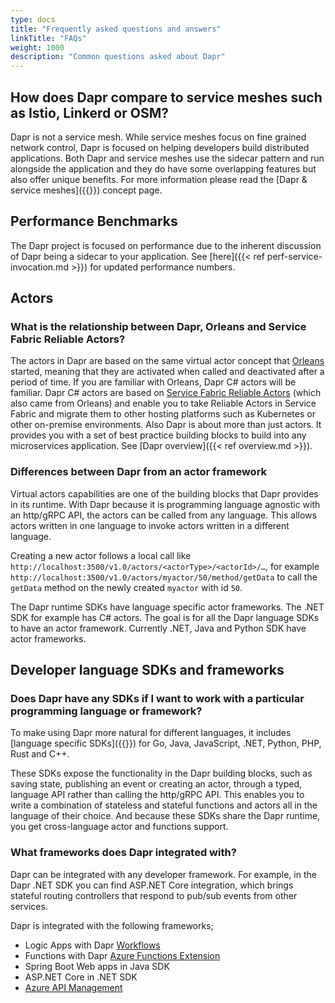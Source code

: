 ```yaml
---
type: docs
title: "Frequently asked questions and answers"
linkTitle: "FAQs"
weight: 1000
description: "Common questions asked about Dapr"
---
```


## How does Dapr compare to service meshes such as Istio, Linkerd or OSM?
Dapr is not a service mesh. While service meshes focus on fine grained network control, Dapr is focused on helping developers build distributed applications. Both Dapr and service meshes use the sidecar pattern and run alongside the application and they do have some overlapping features but also offer unique benefits. For more information please read the [Dapr & service meshes]({{<ref service-mesh>}}) concept page.

## Performance Benchmarks
The Dapr project is focused on performance due to the inherent discussion of Dapr being a sidecar to your application. See [here]({{< ref perf-service-invocation.md >}}) for updated performance numbers.

## Actors

### What is the relationship between Dapr, Orleans and Service Fabric Reliable Actors?

The actors in Dapr are based on the same virtual actor concept that [Orleans](https://www.microsoft.com/research/project/orleans-virtual-actors/) started, meaning that they are activated when called and deactivated after a period of time. If you are familiar with Orleans, Dapr C# actors will be familiar. Dapr C# actors are based on [Service Fabric Reliable Actors](https://docs.microsoft.com/azure/service-fabric/service-fabric-reliable-actors-introduction) (which also came from Orleans) and enable you to take Reliable Actors in Service Fabric and migrate them to other hosting platforms such as Kubernetes or other on-premise environments.
Also Dapr is about more than just actors. It provides you with a set of best practice building blocks to build into any microservices application. See [Dapr overview]({{< ref overview.md >}}).

### Differences between Dapr from an actor framework

Virtual actors capabilities are one of the building blocks that Dapr provides in its runtime. With Dapr because it is programming language agnostic with an http/gRPC API, the actors can be called from any language. This allows actors written in one language to invoke actors written in a different language.

Creating a new actor follows a local call like `http://localhost:3500/v1.0/actors/<actorType>/<actorId>/…`, for example `http://localhost:3500/v1.0/actors/myactor/50/method/getData` to call the `getData` method on the newly created `myactor` with id `50`.

The Dapr runtime SDKs have language specific actor frameworks. The .NET SDK for example has C# actors. The goal is for all the Dapr language SDKs to have an actor framework. Currently .NET, Java and Python SDK have actor frameworks.

## Developer language SDKs and frameworks

### Does Dapr have any SDKs if I want to work with a particular programming language or framework?

To make using Dapr more natural for different languages, it includes [language specific SDKs]({{<ref sdks>}}) for Go, Java, JavaScript, .NET,  Python, PHP, Rust and C++. 

These SDKs expose the functionality in the Dapr building blocks, such as saving state, publishing an event or creating an actor, through a typed, language API rather than calling the http/gRPC API. This enables you to write a combination of stateless and stateful functions and actors all in the language of their choice. And because these SDKs share the Dapr runtime, you get cross-language actor and functions support.

### What frameworks does Dapr integrated with?
Dapr can be integrated with any developer framework. For example, in the Dapr .NET SDK you can find ASP.NET Core integration, which brings stateful routing controllers that respond to pub/sub events from other services.

Dapr is integrated with the following frameworks;

- Logic Apps with Dapr [Workflows](https://github.com/dapr/workflows)
- Functions with Dapr [Azure Functions Extension](https://github.com/dapr/azure-functions-extension)
- Spring Boot Web apps in Java SDK
- ASP.NET Core in .NET SDK
- [Azure API Management](https://cloudblogs.microsoft.com/opensource/2020/09/22/announcing-dapr-integration-azure-api-management-service-apim/)
